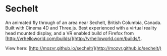 # Sechelt

An animated fly through of an area near Sechelt, British Columbia, Canada. Built with Cinema 4D and Three.js. Best experienced with a virtual reality head mounted display, and a VR enabled build of Firefox from [http://vrhelloworld.com/builds/](http://vrhelloworld.com/builds/).

View here: [http://mozvr.github.io/sechelt/](http://mozvr.github.io/sechelt/)